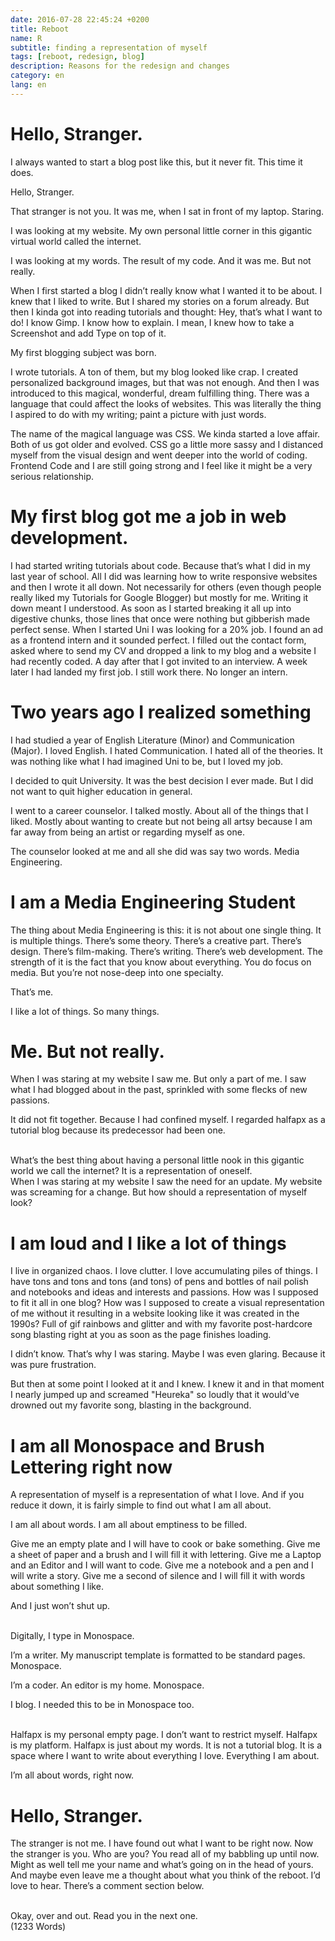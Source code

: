 ```yaml
---
date: 2016-07-28 22:45:24 +0200
title: Reboot
name: R
subtitle: finding a representation of myself
tags: [reboot, redesign, blog]
description: Reasons for the redesign and changes
category: en
lang: en
---
```

# Hello, Stranger.
I always wanted to start a blog post like this, but it never fit. This time it does.

Hello, Stranger.

That stranger is not you. It was me, when I sat in front of my laptop. Staring.
<!-- more -->
I was looking at my website. My own personal little corner in this gigantic virtual world called the internet.

I was looking at my words. The result of my code. And it was me. But not really.

When I first started a blog I didn’t really know what I wanted it to be about. I knew that I liked to write. But I shared my stories on a forum already. But then I kinda got into reading tutorials and thought: Hey, that’s what I want to do! I know Gimp. I know how to explain. I mean, I knew how to take a Screenshot and add Type on top of it.

My first blogging subject was born.

I wrote tutorials. A ton of them, but my blog looked like crap. I created personalized background images, but that was not enough. And then I was introduced to this magical, wonderful, dream fulfilling thing. There was a language that could affect the looks of websites. This was literally the thing I aspired to do with my writing; paint a picture with just words.

The name of the magical language was CSS. We kinda started a love affair. Both of us got older and evolved. CSS go a little more sassy and I distanced myself from the visual design and went deeper into the world of coding. Frontend Code and I are still going strong and I feel like it might be a very serious relationship.

# My first blog got me a job in web development.
I had started writing tutorials about code. Because that’s what I did in my last year of school. All I did was learning how to write responsive websites and then I wrote it all down. Not necessarily for others (even though people really liked my Tutorials for Google Blogger) but mostly for me. Writing it down meant I understood. As soon as I started breaking it all up into digestive chunks, those lines that once were nothing but gibberish made perfect sense. When I started Uni I was looking for a 20% job. I found an ad as a frontend intern and it sounded perfect. I filled out the contact form, asked where to send my CV and dropped a link to my blog and a website I had recently coded. A day after that I got invited to an interview. A week later I had landed my first job. I still work there. No longer an intern.

# Two years ago I realized something
I had studied a year of English Literature (Minor) and Communication (Major). I loved English. I hated Communication. I hated all of the theories. It was nothing like what I had imagined Uni to be, but I loved my job.

I decided to quit University. It was the best decision I ever made. But I did not want to quit higher education in general.

I went to a career counselor. I talked mostly. About all of the things that I liked. Mostly about wanting to create but not being all artsy because I am far away from being an artist or regarding myself as one.

The counselor looked at me and all she did was say two words. Media Engineering.

# I am a Media Engineering Student
The thing about Media Engineering is this: it is not about one single thing. It is multiple things. There’s some theory. There’s a creative part. There’s design. There’s film-making. There’s writing. There’s web development. The strength of it is the fact that you know about everything. You do focus on media. But you’re not nose-deep into one specialty.

That’s me.

I like a lot of things. So many things.

# Me. But not really.
When I was staring at my website I saw me. But only a part of me. I saw what I had blogged about in the past, sprinkled with some flecks of new passions.

It did not fit together. Because I had confined myself. I regarded halfapx as a tutorial blog because its predecessor had been one.

<br>
What’s the best thing about having a personal little nook in this gigantic world we call the internet? It is a representation of oneself.

<br>
When I was staring at my website I saw the need for an update. My website was screaming for a change. But how should a representation of myself look?

# I am loud and I like a lot of things
I live in organized chaos. I love clutter. I love accumulating piles of things. I have tons and tons and tons (and tons) of pens and bottles of nail polish and notebooks and ideas and interests and passions. How was I supposed to fit it all in one blog? How was I supposed to create a visual representation of me without it resulting in a website looking like it was created in the 1990s? Full of gif rainbows and glitter and with my favorite post-hardcore song blasting right at you as soon as the page finishes loading.

I didn’t know. That’s why I was staring. Maybe I was even glaring. Because it was pure frustration.

But then at some point I looked at it and I knew. I knew it and in that moment I nearly jumped up and screamed "Heureka" so loudly that it would’ve drowned out my favorite song, blasting in the background.

# I am all Monospace and Brush Lettering right now
A representation of myself is a representation of what I love. And if you reduce it down, it is fairly simple to find out what I am all about.

I am all about words. I am all about emptiness to be filled.

Give me an empty plate and I will have to cook or bake something. Give me a sheet of paper and a brush and I will fill it with lettering. Give me a Laptop and an Editor and I will want to code. Give me a notebook and a pen and I will write a story. Give me a second of silence and I will fill it with words about something I like.

And I just won’t shut up.

<br>
Digitally, I type in Monospace.

I’m a writer. My manuscript template is formatted to be standard pages. Monospace.

I’m a coder. An editor is my home. Monospace.

I blog. I needed this to be in Monospace too.

<br>
Halfapx is my personal empty page. I don’t want to restrict myself. Halfapx is my platform. Halfapx is just about my words. It is not a tutorial blog. It is a space where I want to write about everything I love. Everything I am about.

I’m all about words, right now.

# Hello, Stranger.
The stranger is not me. I have found out what I want to be right now. Now the stranger is you. Who are you? You read all of my babbling up until now. Might as well tell me your name and what’s going on in the head of yours. And maybe even leave me a thought about what you think of the reboot. I’d love to hear. There’s a comment section below.

<br>
Okay, over and out. Read you in the next one.

<br>
(1233 Words)
